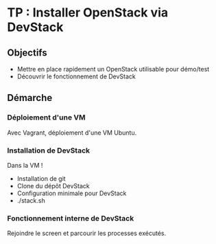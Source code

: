 # TP : Installer OpenStack via DevStack

## Objectifs

* Mettre en place rapidement un OpenStack utilisable pour démo/test
* Découvrir le fonctionnement de DevStack

## Démarche

### Déploiement d'une VM

Avec Vagrant, déploiement d'une VM Ubuntu.

### Installation de DevStack

Dans la VM !

* Installation de git
* Clone du dépôt DevStack
* Configuration minimale pour DevStack
* ./stack.sh

### Fonctionnement interne de DevStack

Rejoindre le screen et parcourir les processes exécutés.
